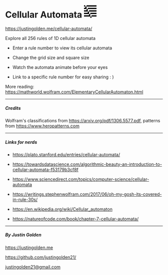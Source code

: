 # Cellular Automata <img src="img/rule39.png" width="40px">

https://justingolden.me/cellular-automata/

Explore all 256 rules of 1D cellular automata

- Enter a rule number to view its cellular automata

- Change the grid size and square size

- Watch the automata animate before your eyes

- Link to a specific rule number for easy sharing : )

More reading: https://mathworld.wolfram.com/ElementaryCellularAutomaton.html

<hr>

##### Credits

Wolfram's classifications from https://arxiv.org/pdf/1306.5577.pdf, patterns from https://www.heropatterns.com

<hr>

##### Links for nerds

- https://plato.stanford.edu/entries/cellular-automata/

- https://towardsdatascience.com/algorithmic-beauty-an-introduction-to-cellular-automata-f53179b3cf8f

- https://www.sciencedirect.com/topics/computer-science/cellular-automata

- https://writings.stephenwolfram.com/2017/06/oh-my-gosh-its-covered-in-rule-30s/

- https://en.wikipedia.org/wiki/Cellular_automaton

- https://natureofcode.com/book/chapter-7-cellular-automata/

<hr>

##### By Justin Golden

https://justingolden.me

https://github.com/justingolden21/

justingolden21@gmail.com
